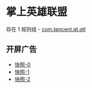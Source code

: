 # 掌上英雄联盟

存在 1 规则组 - [com.tencent.qt.qtl](/src/apps/com.tencent.qt.qtl.ts)

## 开屏广告

- [快照-0](https://i.gkd.li/import/12793273)
- [快照-1](https://i.gkd.li/import/12893534)
- [快照-2](https://i.gkd.li/import/13413724)
